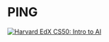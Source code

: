 # PING
[![Harvard EdX CS50: Intro to AI](http://img.youtube.com/vi/XiexUwfS0H4/0.jpg)](https://youtu.be/S49Vh_xPNg0)
